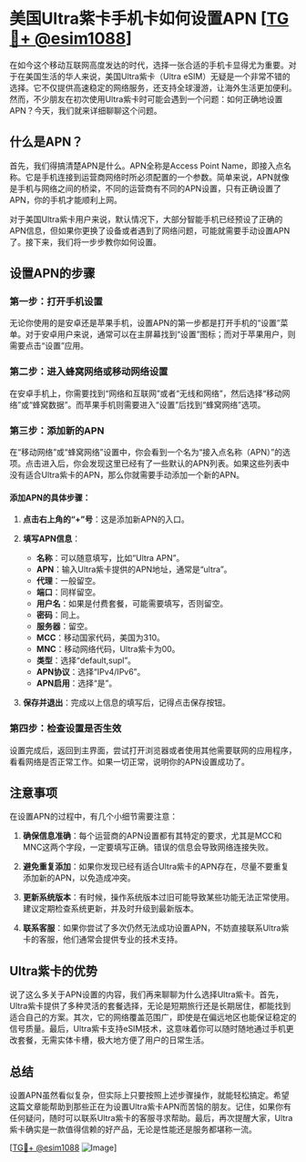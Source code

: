 # 美国Ultra紫卡手机卡如何设置APN [[TG💪+ @esim1088](https://t.me/s/esim1088)]

在如今这个移动互联网高度发达的时代，选择一张合适的手机卡显得尤为重要。对于在美国生活的华人来说，美国Ultra紫卡（Ultra eSIM）无疑是一个非常不错的选择。它不仅提供高速稳定的网络服务，还支持全球漫游，让海外生活更加便利。然而，不少朋友在初次使用Ultra紫卡时可能会遇到一个问题：如何正确地设置APN？今天，我们就来详细聊聊这个问题。

## 什么是APN？

首先，我们得搞清楚APN是什么。APN全称是Access Point Name，即接入点名称。它是手机连接到运营商网络时所必须配置的一个参数。简单来说，APN就像是手机与网络之间的桥梁，不同的运营商有不同的APN设置，只有正确设置了APN，你的手机才能顺利上网。

对于美国Ultra紫卡用户来说，默认情况下，大部分智能手机已经预设了正确的APN信息，但如果你更换了设备或者遇到了网络问题，可能就需要手动设置APN了。接下来，我们将一步步教你如何设置。

## 设置APN的步骤

### 第一步：打开手机设置

无论你使用的是安卓还是苹果手机，设置APN的第一步都是打开手机的“设置”菜单。对于安卓用户来说，通常可以在主屏幕找到“设置”图标；而对于苹果用户，则需要点击“设置”应用。

### 第二步：进入蜂窝网络或移动网络设置

在安卓手机上，你需要找到“网络和互联网”或者“无线和网络”，然后选择“移动网络”或“蜂窝数据”。而苹果手机则需要进入“设置”后找到“蜂窝网络”选项。

### 第三步：添加新的APN

在“移动网络”或“蜂窝网络”设置中，你会看到一个名为“接入点名称（APN）”的选项。点击进入后，你会发现这里已经有了一些默认的APN列表。如果这些列表中没有适合Ultra紫卡的APN，那么你就需要手动添加一个新的APN。

#### 添加APN的具体步骤：

1. **点击右上角的“+”号**：这是添加新APN的入口。
2. **填写APN信息**：
   - **名称**：可以随意填写，比如“Ultra APN”。
   - **APN**：输入Ultra紫卡提供的APN地址，通常是“ultra”。
   - **代理**：一般留空。
   - **端口**：同样留空。
   - **用户名**：如果是付费套餐，可能需要填写，否则留空。
   - **密码**：同上。
   - **服务器**：留空。
   - **MCC**：移动国家代码，美国为310。
   - **MNC**：移动网络代码，Ultra紫卡为00。
   - **类型**：选择“default,supl”。
   - **APN协议**：选择“IPv4/IPv6”。
   - **APN启用**：选择“是”。

3. **保存并退出**：完成以上信息的填写后，记得点击保存按钮。

### 第四步：检查设置是否生效

设置完成后，返回到主界面，尝试打开浏览器或者使用其他需要联网的应用程序，看看网络是否正常工作。如果一切正常，说明你的APN设置成功了。

## 注意事项

在设置APN的过程中，有几个小细节需要注意：

1. **确保信息准确**：每个运营商的APN设置都有其特定的要求，尤其是MCC和MNC这两个字段，一定要填写正确。错误的信息会导致网络连接失败。

2. **避免重复添加**：如果你发现已经有适合Ultra紫卡的APN存在，尽量不要重复添加新的APN，以免造成冲突。

3. **更新系统版本**：有时候，操作系统版本过旧可能导致某些功能无法正常使用。建议定期检查系统更新，并及时升级到最新版本。

4. **联系客服**：如果你尝试了多次仍然无法成功设置APN，不妨直接联系Ultra紫卡的客服，他们通常会提供专业的技术支持。

## Ultra紫卡的优势

说了这么多关于APN设置的内容，我们再来聊聊为什么选择Ultra紫卡。首先，Ultra紫卡提供了多种灵活的套餐选择，无论是短期旅行还是长期居住，都能找到适合自己的方案。其次，它的网络覆盖范围广，即使是在偏远地区也能保证稳定的信号质量。最后，Ultra紫卡支持eSIM技术，这意味着你可以随时随地通过手机更改套餐，无需实体卡槽，极大地方便了用户的日常生活。

## 总结

设置APN虽然看似复杂，但实际上只要按照上述步骤操作，就能轻松搞定。希望这篇文章能帮助到那些正在为设置Ultra紫卡APN而苦恼的朋友。记住，如果你有任何疑问，随时可以联系Ultra紫卡的客服寻求帮助。最后，再次提醒大家，Ultra紫卡确实是一款值得信赖的好产品，无论是性能还是服务都堪称一流。

[[TG💪+ @esim1088](https://t.me/s/esim1088) ![Image](https://i.postimg.cc/4NQfJmqS/Snipaste-2025-05-13-00-14-12.png)]